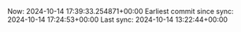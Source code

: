 Now: 2024-10-14 17:39:33.254871+00:00 Earliest commit since sync: 2024-10-14 17:24:53+00:00 Last sync: 2024-10-14 13:22:44+00:00
